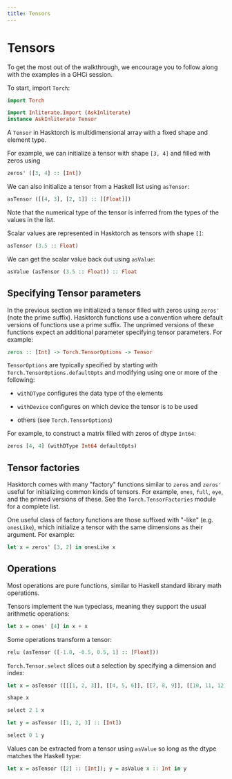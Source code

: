 ```yaml
---
title: Tensors
---
```


# Tensors

To get the most out of the walkthrough, we encourage you to follow
along with the examples in a GHCi session.

To start, import `Torch`:

```haskell top
import Torch
```

```haskell top hide
import Inliterate.Import (AskInliterate)
instance AskInliterate Tensor
```

A `Tensor` in Hasktorch is multidimensional array with a fixed shape
and element type.

For example, we can initialize a tensor with shape `[3, 4]` and filled
with zeros using

```haskell eval
zeros' ([3, 4] :: [Int])
```

We can also initialize a tensor from a Haskell list using `asTensor`:

```haskell eval
asTensor ([[4, 3], [2, 1]] :: [[Float]])
```

Note that the numerical type of the tensor is inferred from the types
of the values in the list.

Scalar values are represented in Hasktorch as tensors with shape `[]`:

```haskell eval
asTensor (3.5 :: Float)
```

We can get the scalar value back out using `asValue`:

```haskell eval
asValue (asTensor (3.5 :: Float)) :: Float
```

## Specifying Tensor parameters

In the previous section we initialized a tensor filled with zeros using
`zeros'` (note the prime suffix). Hasktorch functions use a convention
where default versions of functions use a prime suffix. The unprimed
versions of these functions expect an additional parameter specifying
tensor parameters. For example:

```haskell
zeros :: [Int] -> Torch.TensorOptions -> Tensor
```

`TensorOptions` are typically specified by starting with
`Torch.TensorOptions.defaultOpts` and modifying using one or more of
the following:

- `withDType` configures the data type of the
    elements

- `withDevice` configures on which device the
    tensor is to be used

- others (see `Torch.TensorOptions`)

For example, to construct a matrix filled with zeros of dtype `Int64`:

```haskell eval
zeros [4, 4] (withDType Int64 defaultOpts)
```

## Tensor factories

Hasktorch comes with many "factory" functions similar to `zeros` and
`zeros'` useful for initializing common kinds of tensors. For example,
`ones`, `full`, `eye`, and the primed versions of these. See the
`Torch.TensorFactories` module for a complete list.

One useful class of factory functions are those suffixed with "-like"
(e.g. `onesLike`), which initialize a tensor
with the same dimensions as their argument. For example:

```haskell eval
let x = zeros' [3, 2] in onesLike x
```

## Operations

Most operations are pure functions, similar to Haskell standard
library math operations.

Tensors implement the `Num` typeclass, meaning they support the usual
arithmetic operations:

```haskell eval
let x = ones' [4] in x + x
```

Some operations transform a tensor:

```haskell eval
relu (asTensor ([-1.0, -0.5, 0.5, 1] :: [Float]))
```

`Torch.Tensor.select` slices out a selection by specifying a dimension
and index:

```haskell do
let x = asTensor ([[[1, 2, 3]], [[4, 5, 6]], [[7, 8, 9]], [[10, 11, 12]]] :: [[[Int]]])
```

```haskell eval
shape x
```

```haskell eval
select 2 1 x
```

```haskell do
let y = asTensor ([1, 2, 3] :: [Int])
```

```haskell eval
select 0 1 y
```

Values can be extracted from a tensor using `asValue` so long as the
dtype matches the Haskell type:

```haskell eval
let x = asTensor ([2] :: [Int]); y = asValue x :: Int in y
```

